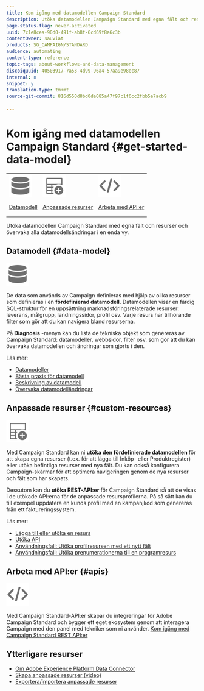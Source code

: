 ```yaml
---
title: Kom igång med datamodellen Campaign Standard
description: Utöka datamodellen Campaign Standard med egna fält och resurser och övervaka alla datamodellsändringar i en enda vy.
page-status-flag: never-activated
uuid: 7c1e8cea-90d0-491f-ab8f-6cd69f8a6c3b
contentOwner: sauviat
products: SG_CAMPAIGN/STANDARD
audience: automating
content-type: reference
topic-tags: about-workflows-and-data-management
discoiquuid: 40503917-7a53-4d99-96a4-57aa9e98ec87
internal: n
snippet: y
translation-type: tm+mt
source-git-commit: 816d550d8bd0de085a47f97c1f6cc2fbb5e7acb9

---
```



# Kom igång med datamodellen Campaign Standard {#get-started-data-model}

<table>
<tr>
<td><img src="assets/do-not-localize/icon_datamodel.svg" width="60px"><p><a href="#data-model">Datamodell</a></p></td>
<td><img src="assets/do-not-localize/icon_custom.svg" width="60px"><p><a href="#custom-resources">Anpassade resurser</a></p></td><td><img src="assets/do-not-localize/icon_api.svg" width="60px"><p><a href="#custom-resources">Arbeta med API:er</a></p></td></tr>
</table>

Utöka datamodellen Campaign Standard med egna fält och resurser och övervaka alla datamodellsändringar i en enda vy.

## Datamodell {#data-model}

<img src="assets/do-not-localize/icon_datamodel.svg" width="60px">

De data som används av Campaign definieras med hjälp av olika resurser som definieras i en **fördefinierad datamodell**. Datamodellen visar en färdig SQL-struktur för en uppsättning marknadsföringsrelaterade resurser: leverans, målgrupp, landningssidor, profil osv. Varje resurs har tillhörande filter som gör att du kan navigera bland resurserna.

På **Diagnosis** -menyn kan du lista de tekniska objekt som genereras av Campaign Standard: datamodeller, webbsidor, filter osv. som gör att du kan övervaka datamodellen och ändringar som gjorts i den.

Läs mer:

* [Datamodeller](../../developing/using/data-model-concepts.md)
* [Bästa praxis för datamodell](../../developing/using/data-model-best-practices.md)
* [Beskrivning av datamodell](../../developing/using/datamodel-introduction.md)
* [Övervaka datamodelländringar](../../developing/using/monitoring-data-model-changes.md)

## Anpassade resurser {#custom-resources}

<img src="assets/do-not-localize/icon_custom.svg" width="60px">

Med Campaign Standard kan ni **utöka den fördefinierade datamodellen** för att skapa egna resurser (t.ex. för att lägga till Inköp- eller Produktregister) eller utöka befintliga resurser med nya fält. Du kan också konfigurera Campaign-skärmar för att optimera navigeringen genom de nya resurser och fält som har skapats.

Dessutom kan du **utöka REST-API:er** för Campaign Standard så att de visas i de utökade API:erna för de anpassade resursprofilerna. På så sätt kan du till exempel uppdatera en kunds profil med en kampanjkod som genereras från ett faktureringssystem.

Läs mer:

* [Lägga till eller utöka en resurs](../../developing/using/key-steps-to-add-a-resource.md)
* [Utöka API](../../developing/using/about-extending-the-api.md)
* [Användningsfall: Utöka profilresursen med ett nytt fält](../../developing/using/extending-the-profile-resource-with-a-new-field.md)
* [Användningsfall: Utöka prenumerationerna till en programresurs](../../developing/using/extending-the-subscriptions-to-an-application-resource.md)

## Arbeta med API:er {#apis}

<img src="assets/do-not-localize/icon_api.svg" width="60px">

Med Campaign Standard-API:er skapar du integreringar för Adobe Campaign Standard och bygger ett eget ekosystem genom att interagera Campaign med den panel med tekniker som ni använder. [Kom igång med Campaign Standard REST API:er](../../api/using/get-started-apis.md)

## Ytterligare resurser

* [Om Adobe Experience Platform Data Connector](../../developing/using/aep-about-data-connector.md)
* [Skapa anpassade resurser (video)](https://docs.adobe.com/content/help/en/campaign-standard-learn/tutorials/developing/custom-resources-develop/creating-custom-resources.html)
* [Exportera/importera anpassade resurser](https://helpx.adobe.com/campaign/kb/acs-get-started-with-cusres.html)
